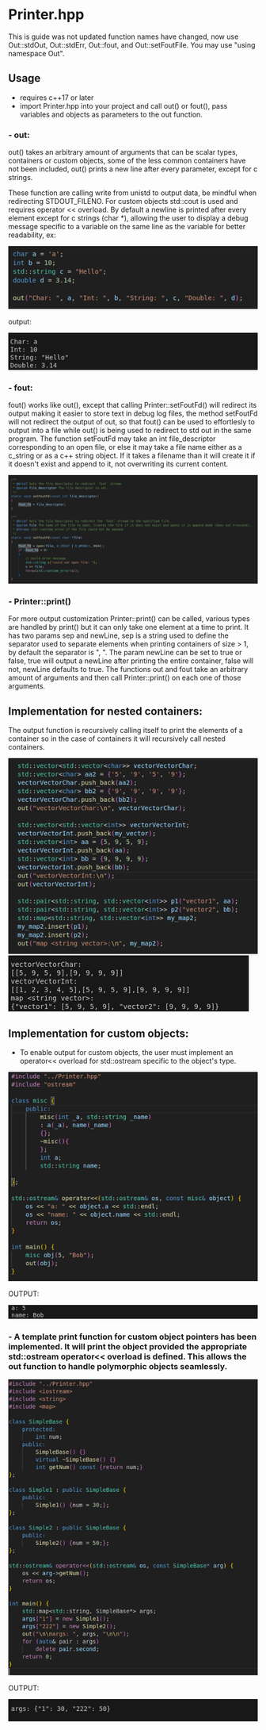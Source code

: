 # Printer.hpp

This is guide was not updated function names have changed, now use Out::stdOut, Out::stdErr, Out::fout, and Out::setFoutFile. You may use "using namespace Out".

## Usage

  - requires c++17 or later
  - import Printer.hpp into your project and call out() or fout(), pass variables and objects as parameters to the out function.
  
### - out:
  
  out() takes an arbitrary amount of arguments that can be scalar types, containers or custom objects, some of the less common containers have not been included, out() prints a new line after every parameter, except for c strings.
  
  These function are calling write from unistd to output data, be mindful when redirecting STDOUT_FILENO.
  For custom objects std::cout is used and requires operator << overload.
  By default a newline is printed after every element except for c strings (char *), allowing the user to display a debug message specific to a variable on the same line as the variable for better readability, ex:

![alt text](imgs/newLine.png)

output: 

![alt text](imgs/newLine_result.png)

### - fout:
  fout() works like out(), except that calling Printer::setFoutFd() will redirect its output making it easier to store text in debug log files, the method setFoutFd will not redirect the output of out, so that fout() can be used to effortlesly to output into a file while out() is being used to redirect to std out in the same program. The function setFoutFd may take an int file_descriptor corresponding to an open file, or else it may take a file name either as a c_string or as a c++ string object. If it takes a filename than it will create it if it doesn't exist and append to it, not overwriting its current content.

![alt text](imgs/setFoutFd.png)

### - Printer::print()
  For more output customization Printer::print() can be called, various types are handled by print() but it can only take one element at a time to print. It has two params sep and newLine, sep is a string used to define the separator used to separate elements when printing containers of size > 1, by default the separator is ", ". The param newLine can be set to true or false, true will output a newLine after printing the entire container, false will not, newLine defaults to true. The functions out and fout take an arbitrary amount of arguments and then call Printer::print() on each one of those arguments.


## Implementation for nested containers:
  The output function is recursively calling itself to print the elements of a container so in the case of containers it will recursively call nested containers.

![alt text](imgs/nested_containers.png)
![alt text](imgs/nested_containers_result.png)

## Implementation for custom objects:

- To enable output for custom objects, the user must implement an operator<< overload for std::ostream specific to the object's type.

![alt text](imgs/custom_object.png)

OUTPUT:

![alt text](imgs/custom_object_result.png)

### - A template print function for custom object pointers has been implemented. It will print the object provided the appropriate std::ostream operator<< overload is defined. This allows the out function to handle polymorphic objects seamlessly.

![alt text](imgs/nested_pointer_object.png)

OUTPUT:

![alt text](imgs/nested_pointer_object_result.png)

